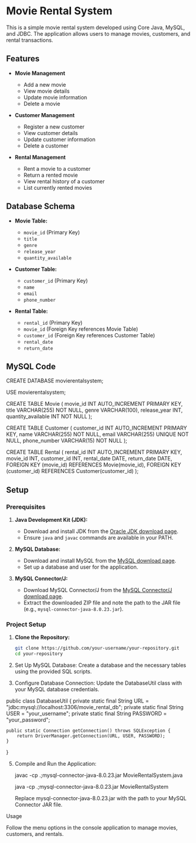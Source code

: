 # Movie Rental System

This is a simple movie rental system developed using Core Java, MySQL, and JDBC. The application allows users to manage movies, customers, and rental transactions.

## Features

- **Movie Management**
  - Add a new movie
  - View movie details
  - Update movie information
  - Delete a movie

- **Customer Management**
  - Register a new customer
  - View customer details
  - Update customer information
  - Delete a customer

- **Rental Management**
  - Rent a movie to a customer
  - Return a rented movie
  - View rental history of a customer
  - List currently rented movies

## Database Schema

- **Movie Table:**
  - `movie_id` (Primary Key)
  - `title`
  - `genre`
  - `release_year`
  - `quantity_available`

- **Customer Table:**
  - `customer_id` (Primary Key)
  - `name`
  - `email`
  - `phone_number`

- **Rental Table:**
  - `rental_id` (Primary Key)
  - `movie_id` (Foreign Key references Movie Table)
  - `customer_id` (Foreign Key references Customer Table)
  - `rental_date`
  - `return_date`

## MySQL Code

CREATE DATABASE movierentalsystem;

USE movierentalsystem;

CREATE TABLE Movie (
    movie_id INT AUTO_INCREMENT PRIMARY KEY,
    title VARCHAR(255) NOT NULL,
    genre VARCHAR(100),
    release_year INT,
    quantity_available INT NOT NULL
);

CREATE TABLE Customer (
    customer_id INT AUTO_INCREMENT PRIMARY KEY,
    name VARCHAR(255) NOT NULL,
    email VARCHAR(255) UNIQUE NOT NULL,
    phone_number VARCHAR(15) NOT NULL
);

CREATE TABLE Rental (
    rental_id INT AUTO_INCREMENT PRIMARY KEY,
    movie_id INT,
    customer_id INT,
    rental_date DATE,
    return_date DATE,
    FOREIGN KEY (movie_id) REFERENCES Movie(movie_id),
    FOREIGN KEY (customer_id) REFERENCES Customer(customer_id)
);

## Setup

### Prerequisites

1. **Java Development Kit (JDK):**
   - Download and install JDK from the [Oracle JDK download page](https://www.oracle.com/java/technologies/javase-jdk11-downloads.html).
   - Ensure `java` and `javac` commands are available in your PATH.

2. **MySQL Database:**
   - Download and install MySQL from the [MySQL download page](https://dev.mysql.com/downloads/installer/).
   - Set up a database and user for the application.

3. **MySQL Connector/J:**
   - Download MySQL Connector/J from the [MySQL Connector/J download page](https://dev.mysql.com/downloads/connector/j/).
   - Extract the downloaded ZIP file and note the path to the JAR file (e.g., `mysql-connector-java-8.0.23.jar`).
  
### Project Setup

1. **Clone the Repository:**

   ```sh
   git clone https://github.com/your-username/your-repository.git
   cd your-repository

2.	Set Up MySQL Database:
    Create a database and the necessary tables using the provided SQL scripts.

3.	Configure Database Connection:
    Update the DatabaseUtil class with your MySQL database credentials.

   public class DatabaseUtil {
    private static final String URL = "jdbc:mysql://localhost:3306/movie_rental_db";
    private static final String USER = "your_username";
    private static final String PASSWORD = "your_password";

    public static Connection getConnection() throws SQLException {
        return DriverManager.getConnection(URL, USER, PASSWORD);
    }
}

5.	Compile and Run the Application:

    javac -cp .;mysql-connector-java-8.0.23.jar MovieRentalSystem.java
  	
    java -cp .;mysql-connector-java-8.0.23.jar MovieRentalSystem

    Replace mysql-connector-java-8.0.23.jar with the path to your MySQL Connector JAR file.

Usage

Follow the menu options in the console application to manage movies, customers, and rentals.


